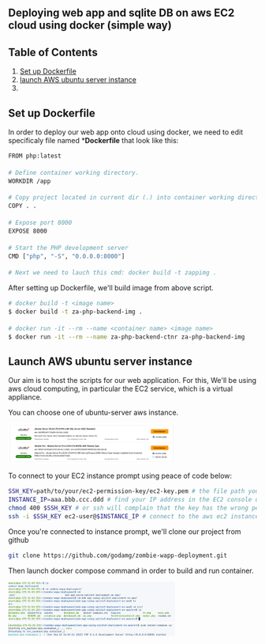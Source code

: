 ##  Deploying web app and sqlite DB on aws EC2 cloud using docker (simple way)


## Table of Contents
1. [Set up Dockerfile](#set-up-dockerfile)
2. [launch AWS ubuntu server instance](#launch-aws-ubuntu-server-instance)
3. [](#technologies)






## Set up Dockerfile

In order to deploy our web app onto cloud using docker, we need to edit specificaly file named ***Dockerfile** that look like this:


```bash
FROM php:latest

# Define container working directory.
WORKDIR /app

# Copy project located in current dir (.) into container working directory that can accessed by (.)
COPY . .

# Expose port 8000
EXPOSE 8000

# Start the PHP development server
CMD ["php", "-S", "0.0.0.0:8000"]

# Next we need to lauch this cmd: docker build -t zappimg .
```


After setting up Dockerfile, we'll build image from above script.



```bash
# docker build -t <image name>
$ docker build -t za-php-backend-img .

# docker run -it --rm --name <container name> <image name> 
$ docker run -it --rm --name za-php-backend-ctnr za-php-backend-img
```

## Launch AWS ubuntu server instance

Our aim is to host the scripts for our web application. For this, We'll be using aws cloud computing, in particular the EC2 service, which is a virtual appliance. 

You can choose one of ubuntu-server aws instance. 

<img src="figures/aws-ubuntu-server-ami.png" alt="aws-ubuntu-server-instance" style="zoom:33%;" />

To connect to your EC2 instance prompt using peace of code below:

```bash 
SSH_KEY=path/to/your/ec2-permission-key/ec2-key.pem # the file path you downloaded the key
INSTANCE_IP=aaa.bbb.ccc.ddd # find your IP address in the EC2 console under the Instances tab
chmod 400 $SSH_KEY # or ssh will complain that the key has the wrong permissions
ssh -i $SSH_KEY ec2-user@$INSTANCE_IP # connect to the aws ec2 instance AMI and the your private IP address

```

Once you're connected to instance prompt, we'll clone our project from github

```bash
git clone https://github.com/godamg/zombie-wapp-deployment.git
```

Then launch docker compose command in order to build and run container.

<img src="figures/movingtoproject.png" alt="aws-ubuntu-server-instance" style="zoom:33%;" />

<img src="figures/launch-container.png" alt="aws-ubuntu-server-instance" style="zoom:33%;" />

